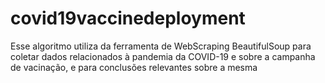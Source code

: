 # covid19vaccinedeployment

Esse algoritmo utiliza da ferramenta de WebScraping BeautifulSoup para coletar dados relacionados à pandemia da COVID-19 e sobre a campanha de vacinação, e para conclusões relevantes sobre a mesma
